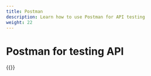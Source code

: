 ```yaml
---
title: Postman
description: Learn how to use Postman for API testing
weight: 22
---
```


# Postman for testing API


{{<pagebottomnav>}}